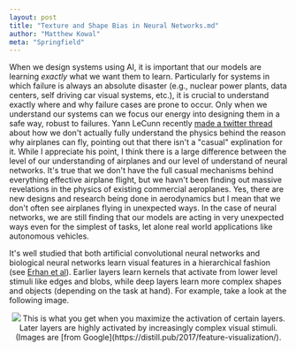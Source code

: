```yaml
---
layout: post
title: "Texture and Shape Bias in Neural Networks.md"
author: "Matthew Kowal"
meta: "Springfield"
--- 
```


When we design systems using AI, it is important that our models are learning *exactly* what we want them to learn. Particularly for systems in which failure is always an absolute disaster (e.g., nuclear power plants, data centers, self driving car visual systems, etc.), it is crucial to understand exactly where and why failure cases are prone to occur. Only when we understand our systems can we focus our energy into designing them in a safe way, robust to failures. Yann LeCunn recently [made a twitter thread](https://twitter.com/ylecun/status/1225122824039342081) about how we don't actually fully understand the physics behind the reason why airplanes can fly, pointing out that there isn't a "casual" explination for it. While I appreciate his point, I think there is a large difference between the level of our understanding of airplanes and our level of understand of neural networks. It's true that we don't have the full casual mechanisms behind everything effective airplane flight, but we havn't been finding out massive revelations in the physics of existing commercial aeroplanes. Yes, there are new designs and research being done in aerodynamics but I mean that we don't often see airplanes flying in unexpected ways. In the case of neural networks, we are still finding that our models are acting in very unexpected ways even for the simplest of tasks, let alone real world applications like autonomous vehicles. 

It's well studied that both artificial convolutional neural networks and biological neural networks learn visual features in a hierarchical fashion (see [Erhan et al](https://pdfs.semanticscholar.org/65d9/94fb778a8d9e0f632659fb33a082949a50d3.pdf)). Earlier layers learn kernels that activate from lower level stimuli like edges and blobs, while deep layers learn more complex shapes and objects (depending on the task at hand). For example, take a look at the following image.

<p align="center">
  <img src="/images/feature_hierarchy.png"> This is what you get when you maximize the activation of certain layers. Later layers are highly activated by increasingly complex visual stimuli. (Images are [from Google](https://distill.pub/2017/feature-visualization/).
</p>


